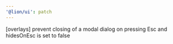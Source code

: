 ```yaml
---
'@lion/ui': patch
---
```


[overlays] prevent closing of a modal dialog on pressing Esc and hidesOnEsc is set to false
